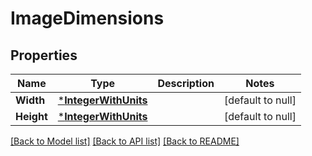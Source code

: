 # ImageDimensions

## Properties
Name | Type | Description | Notes
------------ | ------------- | ------------- | -------------
**Width** | [***IntegerWithUnits**](IntegerWithUnits.md) |  | [default to null]
**Height** | [***IntegerWithUnits**](IntegerWithUnits.md) |  | [default to null]

[[Back to Model list]](../README.md#documentation-for-models) [[Back to API list]](../README.md#documentation-for-api-endpoints) [[Back to README]](../README.md)

